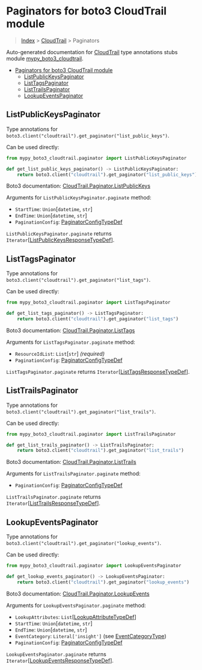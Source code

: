 # Paginators for boto3 CloudTrail module

> [Index](..) > [CloudTrail](.) > Paginators

Auto-generated documentation for
[CloudTrail](https://boto3.amazonaws.com/v1/documentation/api/latest/reference/services/cloudtrail.html#CloudTrail)
type annotations stubs module
[mypy_boto3_cloudtrail](https://pypi.org/project/mypy-boto3-cloudtrail/).

- [Paginators for boto3 CloudTrail module](#paginators-for-boto3-cloudtrail-module)
  - [ListPublicKeysPaginator](#listpublickeyspaginator)
  - [ListTagsPaginator](#listtagspaginator)
  - [ListTrailsPaginator](#listtrailspaginator)
  - [LookupEventsPaginator](#lookupeventspaginator)

## ListPublicKeysPaginator

Type annotations for
`boto3.client("cloudtrail").get_paginator("list_public_keys")`.

Can be used directly:

```python
from mypy_boto3_cloudtrail.paginator import ListPublicKeysPaginator

def get_list_public_keys_paginator() -> ListPublicKeysPaginator:
    return boto3.client("cloudtrail").get_paginator("list_public_keys")
```

Boto3 documentation:
[CloudTrail.Paginator.ListPublicKeys](https://boto3.amazonaws.com/v1/documentation/api/latest/reference/services/cloudtrail.html#CloudTrail.Paginator.ListPublicKeys)

Arguments for `ListPublicKeysPaginator.paginate` method:

- `StartTime`: `Union`\[`datetime`, `str`\]
- `EndTime`: `Union`\[`datetime`, `str`\]
- `PaginationConfig`:
  [PaginatorConfigTypeDef](./type_defs.md#paginatorconfigtypedef)

`ListPublicKeysPaginator.paginate` returns
`Iterator`\[[ListPublicKeysResponseTypeDef](./type_defs.md#listpublickeysresponsetypedef)\].

## ListTagsPaginator

Type annotations for `boto3.client("cloudtrail").get_paginator("list_tags")`.

Can be used directly:

```python
from mypy_boto3_cloudtrail.paginator import ListTagsPaginator

def get_list_tags_paginator() -> ListTagsPaginator:
    return boto3.client("cloudtrail").get_paginator("list_tags")
```

Boto3 documentation:
[CloudTrail.Paginator.ListTags](https://boto3.amazonaws.com/v1/documentation/api/latest/reference/services/cloudtrail.html#CloudTrail.Paginator.ListTags)

Arguments for `ListTagsPaginator.paginate` method:

- `ResourceIdList`: `List`\[`str`\] *(required)*
- `PaginationConfig`:
  [PaginatorConfigTypeDef](./type_defs.md#paginatorconfigtypedef)

`ListTagsPaginator.paginate` returns
`Iterator`\[[ListTagsResponseTypeDef](./type_defs.md#listtagsresponsetypedef)\].

## ListTrailsPaginator

Type annotations for `boto3.client("cloudtrail").get_paginator("list_trails")`.

Can be used directly:

```python
from mypy_boto3_cloudtrail.paginator import ListTrailsPaginator

def get_list_trails_paginator() -> ListTrailsPaginator:
    return boto3.client("cloudtrail").get_paginator("list_trails")
```

Boto3 documentation:
[CloudTrail.Paginator.ListTrails](https://boto3.amazonaws.com/v1/documentation/api/latest/reference/services/cloudtrail.html#CloudTrail.Paginator.ListTrails)

Arguments for `ListTrailsPaginator.paginate` method:

- `PaginationConfig`:
  [PaginatorConfigTypeDef](./type_defs.md#paginatorconfigtypedef)

`ListTrailsPaginator.paginate` returns
`Iterator`\[[ListTrailsResponseTypeDef](./type_defs.md#listtrailsresponsetypedef)\].

## LookupEventsPaginator

Type annotations for
`boto3.client("cloudtrail").get_paginator("lookup_events")`.

Can be used directly:

```python
from mypy_boto3_cloudtrail.paginator import LookupEventsPaginator

def get_lookup_events_paginator() -> LookupEventsPaginator:
    return boto3.client("cloudtrail").get_paginator("lookup_events")
```

Boto3 documentation:
[CloudTrail.Paginator.LookupEvents](https://boto3.amazonaws.com/v1/documentation/api/latest/reference/services/cloudtrail.html#CloudTrail.Paginator.LookupEvents)

Arguments for `LookupEventsPaginator.paginate` method:

- `LookupAttributes`:
  `List`\[[LookupAttributeTypeDef](./type_defs.md#lookupattributetypedef)\]
- `StartTime`: `Union`\[`datetime`, `str`\]
- `EndTime`: `Union`\[`datetime`, `str`\]
- `EventCategory`: `Literal['insight']` (see
  [EventCategoryType](./literals.md#eventcategorytype))
- `PaginationConfig`:
  [PaginatorConfigTypeDef](./type_defs.md#paginatorconfigtypedef)

`LookupEventsPaginator.paginate` returns
`Iterator`\[[LookupEventsResponseTypeDef](./type_defs.md#lookupeventsresponsetypedef)\].
